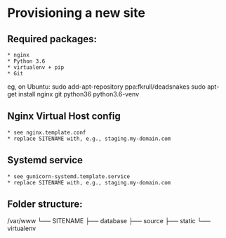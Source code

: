 Provisioning a new site
=======================

## Required packages:
	* nginx
	* Python 3.6
	* virtualenv + pip
	* Git

eg, on Ubuntu:
	sudo add-apt-repository ppa:fkrull/deadsnakes
	sudo apt-get install nginx git python36 python3.6-venv

## Nginx Virtual Host config
	* see nginx.template.conf
	* replace SITENAME with, e.g., staging.my-domain.com

## Systemd service
	* see gunicorn-systemd.template.service
	* replace SITENAME with, e.g., staging.my-domain.com

## Folder structure:

/var/www
      └── SITENAME
             ├── database
             ├── source
             ├── static
             └── virtualenv
